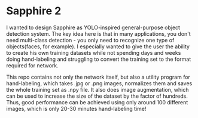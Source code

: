 # Sapphire 2
 I wanted to design Sapphire as YOLO-inspired general-purpose object detection system. The key idea here is that in many applications, you don't need multi-class detection - you only need to recognize one type of objects(faces, for example). I especially wanted to give the user the ability to create his own training datasets while not spending days and weeks doing hand-labeling and struggling to convert the training set to the format required for network. 
 
 This repo contains not only the network itself, but also a utility program for hand-labeling, which takes .jpg or .png images, normalizes them and saves the whole training set as .npy file. It also does image augmentation, which can be used to increase the size of the dataset by the factor of hundreds. Thus, good performance can be achieved using only around 100 different images, which is only 20-30 minutes hand-labeling time!
